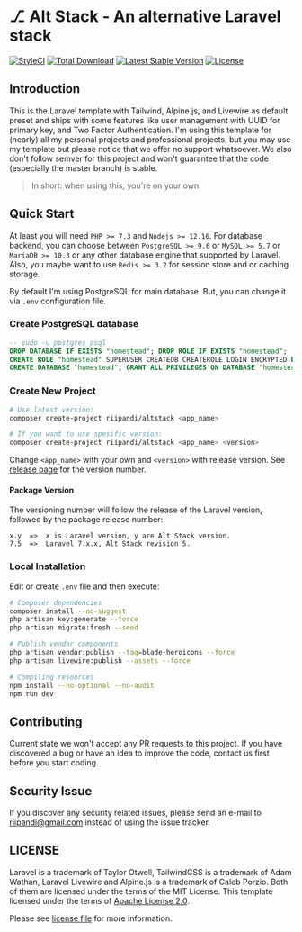 # ⎇ Alt Stack - An alternative Laravel stack
<!-- [![Build Status](https://travis-ci.org/riipandi/altstack.svg?branch=master)](https://travis-ci.org/riipandi/altstack) -->
[![StyleCI](https://github.styleci.io/repos/174728418/shield?branch=master)](https://github.styleci.io/repos/174728418?branch=master)
[![Total Download](https://poser.pugx.org/riipandi/altstack/d/total.svg?format=flat-square)](https://packagist.org/packages/riipandi/altstack)
[![Latest Stable Version](https://poser.pugx.org/riipandi/altstack/v/stable.svg?format=flat-square)](https://packagist.org/packages/riipandi/altstack)
[![License](https://img.shields.io/badge/license-Apache%202-blue.svg?style=flat-square)](https://choosealicense.com/licenses/apache-2.0/)

## Introduction
This is the Laravel template with Tailwind, Alpine.js, and Livewire as default preset and ships with some
features like user management with UUID for primary key, and Two Factor Authentication. I'm using this
template for (nearly) all my personal projects and professional projects, but you may use my template but
please notice that we offer no support whatsoever. We also don't follow semver for this project and won't
guarantee that the code (especially the master branch) is stable.

> In short: when using this, you're on your own.

## Quick Start
At least you will need `PHP >= 7.3` and `Nodejs >= 12.16`. For database backend, you can choose between
`PostgreSQL >= 9.6` or `MySQL >= 5.7` or `MariaDB >= 10.3` or any other database engine that supported
by Laravel. Also, you maybe want to use `Redis >= 3.2` for session store and or caching storage.

By default I'm using PostgreSQL for main database. But, you can change it via `.env` configuration file.

### Create PostgreSQL database
```sql
-- sudo -u postgres psql
DROP DATABASE IF EXISTS "homestead"; DROP ROLE IF EXISTS "homestead";
CREATE ROLE "homestead" SUPERUSER CREATEDB CREATEROLE LOGIN ENCRYPTED PASSWORD 'securepwd';
CREATE DATABASE "homestead"; GRANT ALL PRIVILEGES ON DATABASE "homestead" TO "homestead";
```

### Create New Project
```bash
# Use latest version:
composer create-project riipandi/altstack <app_name>

# If you want to use spesific version:
composer create-project riipandi/altstack <app_name> <version>
```

Change `<app_name>` with your own and `<version>` with release version.
See [release page][releasepage] for the version number.

#### Package Version
The versioning number will follow the release of the Laravel version, followed by the package release number:

```
x.y  =>  x is Laravel version, y are Alt Stack version.
7.5  =>  Laravel 7.x.x, Alt Stack revision 5.
```

### Local Installation
Edit or create `.env` file and then execute:

```bash
# Composer dependencies
composer install --no-suggest
php artisan key:generate --force
php artisan migrate:fresh --seed

# Publish vendor components
php artisan vendor:publish --tag=blade-heroicons --force
php artisan livewire:publish --assets --force

# Compiling resources
npm install --no-optional --no-audit
npm run dev
```

## Contributing
Current state we won't accept any PR requests to this project. If you have discovered a bug or have an
idea to improve the code, contact us first before you start coding.

## Security Issue
If you discover any security related issues, please send an e-mail to [riipandi@gmail.com](mailto:riipandi@gmail.com)
instead of using the issue tracker.

## LICENSE
Laravel is a trademark of Taylor Otwell, TailwindCSS is a trademark of Adam Wathan, Laravel Livewire and
Alpine.js is a trademark of Caleb Porzio. Both of them are licensed under the terms of the MIT License.
This template licensed under the terms of [Apache License 2.0][choosealicense].

Please see [license file](./license.txt) for more information.

[choosealicense]:https://choosealicense.com/licenses/apache-2.0/
[releasepage]:https://github.com/riipandi/altstack/releases
